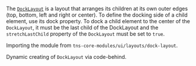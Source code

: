 The [`DockLayout`](http://docs.nativescript.org/api-reference/modules/_ui_layouts_dock_layout_.html) is a layout that arranges its children at its own outer edges (top, bottom, left and right or center). 
To define the docking side of a child element, use its dock property. 
To dock a child element to the center of the `DockLayout`, it must be the last child of the DockLayout and the `stretchLastChild` property of the `DockLayout` must be set to `true`.
<snippet id='dock-layout-xml'/>

Importing the module from `tns-core-modules/ui/layouts/dock-layout`.
<snippet id='dock-layout-import'/>
<snippet id='dock-layout-import-ts'/>

Dynamic creating of `DockLayout` via code-behind.
<snippet id='dock-layout-code'/>
<snippet id='dock-layout-code-ts'/>